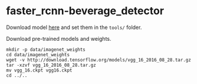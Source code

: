 # faster_rcnn-beverage_detector

Download model [here](https://drive.google.com/open?id=1FAziE7Zu_gQitGQxzPRpO10W_qjILMQM) and set them in the `tools/` folder.


Download pre-trained models and weights.
```
mkdir -p data/imagenet_weights
cd data/imagenet_weights
wget -v http://download.tensorflow.org/models/vgg_16_2016_08_28.tar.gz
tar -xzvf vgg_16_2016_08_28.tar.gz
mv vgg_16.ckpt vgg16.ckpt
cd ../..
```
